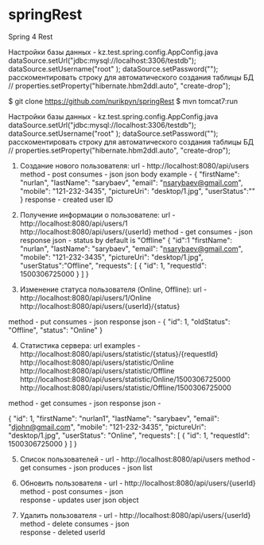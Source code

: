 # springRest
Spring 4 Rest

Настройки базы данных - 
kz.test.spring.config.AppConfig.java
        dataSource.setUrl("jdbc:mysql://localhost:3306/testdb");
        dataSource.setUsername("root" );
        dataSource.setPassword("");
расскоментировать строку для автоматического создания таблицы БД
      //  properties.setProperty("hibernate.hbm2ddl.auto", "create-drop");


$ git clone https://github.com/nurikpyn/springRest
$ mvn tomcat7:run


Настройки базы данных - 
kz.test.spring.config.AppConfig.java
        dataSource.setUrl("jdbc:mysql://localhost:3306/testdb");
        dataSource.setUsername("root" );
        dataSource.setPassword("");
расскоментировать строку для автоматического создания таблицы БД
      //  properties.setProperty("hibernate.hbm2ddl.auto", "create-drop");



1. Создание нового пользователя:
url - http://localhost:8080/api/users
method - post 
consumes - json
json body example - 
    {
        "firstName": "nurlan",
        "lastName": "sarybaev",
        "email": "nsarybaev@gmail.com",
        "mobile": "121-232-3435",
        "pictureUri": "desktop/1.jpg",
        "userStatus":""
    }
response - created user ID

2. Получение информации о пользователе:
url - http://localhost:8080/api/users/1
http://localhost:8080/api/users/{userId}
method - get 
consumes - json   
response json - status by default is "Offline"
    {
        "id":1
        "firstName": "nurlan",
        "lastName": "sarybaev",
        "email": "nsarybaev@gmail.com",
        "mobile": "121-232-3435",
        "pictureUri": "desktop/1.jpg",
        "userStatus":"Offline",
        "requests": [
            {
                "id": 1,
                "requestId": 1500306725000
            }
        ]
    }
    
3. Изменение статуса пользователя (Online, Offline):
url - http://localhost:8080/api/users/1/Online
http://localhost:8080/api/users/{userId}/{status}

method - put
consumes - json
response json -
{
    "id": 1,
    "oldStatus": "Offline",
    "status": "Online"
}

4. Статистика сервера:
url examples - 
http://localhost:8080/api/users/statistic/{status}/{requestId}
http://localhost:8080/api/users/statistic/Online
http://localhost:8080/api/users/statistic/Offline
http://localhost:8080/api/users/statistic/Online/1500306725000
http://localhost:8080/api/users/statistic/Offline/1500306725000

method - get
consumes - json
response json -

  {
        "id": 1,
        "firstName": "nurlan1",
        "lastName": "sarybaev",
        "email": "djohn@gmail.com",
        "mobile": "121-232-3435",
        "pictureUri": "desktop/1.jpg",
        "userStatus": "Online",
        "requests": [
            {
                "id": 1,
                "requestId": 1500306725000
            }
        ]
    }

5. Список пользователей - 
url  - http://localhost:8080/api/users
method - get
consumes - json
produces - json list

6. Обновить пользователя - 
url  - http://localhost:8080/api/users/{userId}
method - post
consumes - json    
response - updates user json object

7. Удалить пользователя -
url  - http://localhost:8080/api/users/{userId}
method - delete
consumes - json    
response - deleted userId



